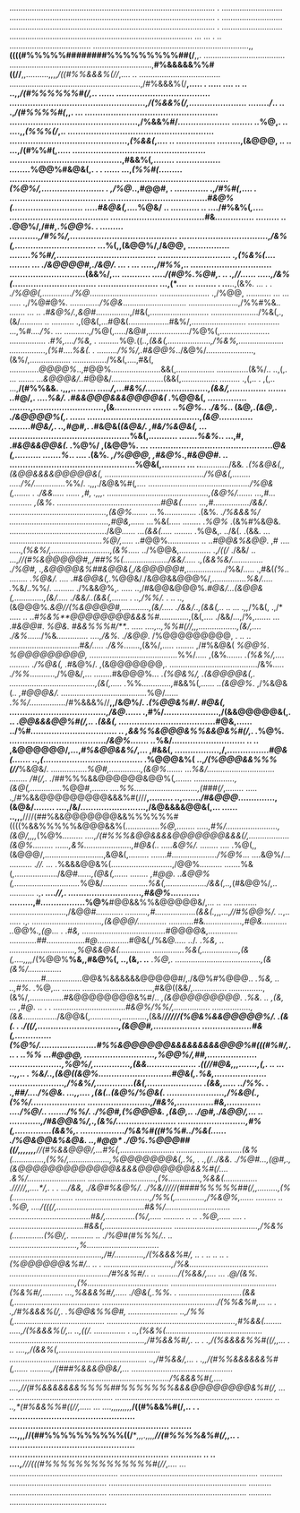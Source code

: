 ...........................................................................................                                                                             . ...........................
...........................................................................................                                                                             . ...........................
...........................................................................................                                                                             . ...........................
.................................................................................   ... ...         .      ..                                                    ....................................
.....................................................................,,**((((#%%%%%########%%%%%%%%%##(/**,,.                                                    ....................................
...............................................................,**#%&&&&&%%#((//**,,..........,,,,*/((#%%&&&%(//*,....    ..                                     ....................................
..........................................................,/#%&&&%(/**,.....   .   .....   .... ..  ..  ..,,*/(#%%%%%%#(/,..                        ......       ....................................
....................................................,/(%&&%(/,......................   ......../*..    ..            .,*/(#%%%%#(*,,.   ...       ...................................................
.................................................,/%&&%#/*....................    ........ ..*%@,.            ..       ....,,*(%%%(/*,..   ........................................................
.............................................,*(%&&(*,....  .. ...............    .........,(&@@@,                ..     ..   ...,/(#%%#(,..... ...................................................
...........................................,#&&%(*,........  .................    ........*%@@%#&@&(,. .        .            ......  ...,*(%%#(*......... ...........................................
........................................*(%@%/,........................           .    ,/%@*..,#@@#,  .                     ............. .,*/#%#(*,....  .   .....................................
......................................*#&@%(...........................           .....#&@&(,....*%@&/ ..                     ...........  .. ..../#%&%(*,.... ......................................
....................................*#&*...............     .........           .. .*@@%/,/##,.*%@@%. .                     .........   ...........,/#%%/,.........................................
..................................,/&%(,...............................            ...*%(,,(&@@%/,/&@@,                       ................   ........*%%#/,......................................
............................ .,(%&%(....  ........                                  ...  ./&@@@@#,./&@/.                                   ...  . ...  .....,/#%%*,.. ...............................
.............................(&&%/,... ...........                                    .....*/(#@%*.*%@#,.                                  .. .,//......  .....,/&%(*................................
....................... ...,(*....  ..  ........                                    .     ...**..,(&%*.                   ...        .   . ./%@@(,............./%@*..............................
...................... .,/%@@,  ...........                                                          ...                    ...     ..... .,/%@#@%*. ............./%@&*............................
......................,/%%#%&*..  .......                                                                                   ...       ..  .#&@%/.,&@#*...............,/#&(,..........................
...................../%&(,.,(&/..........                                                          ..                       ..........  .,(@&(,...#@&(..................#&%/,........................
..............   ...,%#*..../%*. ...                                                                                        ...........,/%@(,...../&@#,................../%@%(,......................
................ .*#%,..../%&,  .                                                                                           .........*%@*.*((*..,(&&(,...................,/%&%,....................
................,(%#*....*%&(.   .                                                                                          ........./%%/,.#&@@%*../&@%/.....................,(&%/,..................
.............../%&(,....,#&(,                                                                                                .............*@@@@%*..,#@@%*......................*&&(,.................
..............(&%/.. ..,(,.                                        ...                                                      .......  ...*&@@@&/..*#@@&/.......................(&&(,................
.........  .,(,.. . ,(,..                             ...,**/(#%%&&.  .,,,..                                            .......   .....*/*,...*#&%/........................,(&&/,..............
.......  ..*#@/,. ....*%&/.                              .#&&@@@&&&@@@@&(  .*%@@&(,                                           ............... ........,...........................,(&..............
....... ..*%@%..     ./&%*..                              (&@*,.(&@,.  ./&@@@@%(,.                                           ...... ...........................................,(&@*.............
........*#@&/,.    ..,#@#,.                               .*#&@&(*(&@&/.   ,#&/%&@&(,                                            ... ..............................................*%&(,...........
.......*%&%*..    ...,#,                                  .*#&@&&@@&(.  .*%@%/ ,(&@@%.                                           ... ...............................................*@&(,..........
.......%*.. ....   .(&%*.                                    ,/%@@@,  ,#&@%*.,*#&@@#*.                                          .. ................................................%@&(,.........
... ..**............/&&*.                                      .(%&@&(,,(&@@&&&&@@@@@&(,                                                 ............................................/%@&(,........
...../%/..............*%%/.                                         .,,,./&@&%#(*,....                                                     ............................................./%@&(,.......
.  ./&&.....  ......  ,#,                                              .,,,.                                                             .............................................,(&@%/.......
...,#... .......... ,(&%*.                                                                                                               ..............................................*#@&(.......
...,#................/&&/.                                                                                                                  ...........................................,(&@%.......
...*%..............  .(&%*.       ./%&&&%/                                                                                                  ............................................,#@&,......
...*%&(..... ........  .*%@%*      .(&%#%&@&.                                                                                                   .........................................../&@*......
...(&&(.....  ........  .*%@&,.  ../&(. .(&&.                                                                                              ...    .........................................*%@/,.....
..*#@@%.............. .. ..*#@@&%&@@*.  ,#                                                                                                  ....  .....,*(%&%/,..........................,(&%*.....
../%@@&,..............      .,*/((/*   ./&&/                                                                                               ..  ...,*//(#%&@@@@@#,,/##%%(..................../&&/.....
.,(&&%&/..............                ./%@#,                                                                                                    .,&@@@@&%##&@@&(,/&@@@@@#*,................./%&/.....
.,#&(*(%*..  ........                .*%@&/.                                                                                               ....  .#&@@&(,.*%@@&/./&@@&&@@@%/,...............*%&/.....
.*%&/..%%/. .........                ./%&&@%,.                                                                                              ..... ..,/#&@@&@@@%*.#@&/...(&@@&(,.............,(&/.....
./&&/..(&&(,.......                 .  ..,/%%/.                                                                                                 . .. ..,*(&@@@%*.&@//(%&@@@@#,............,(&/.....
./&&/..,(&&(,.. ..        ...         .,,*/%&(,               .,/*                                            .....                              ..     ..*#%&%**@@@@@@@@&&&%#*.............,(&(,....
./&&/...,/%,.......     ...         .*#&@@#*.               *%@&.                                          *#&&%%%#/**..                       .....   ....,..,%%#(//*,,,.................,(&/,....
./&%*....../%&*..............       ....,/&%.                ./&@@*.                                         /%@@@@@@@@@,                      .   ..   .. ...............................*#&/.....
./&%*.......,(&%/,.....   ........  ,/#%&@&(                  *%@@%*.                                        *%@@@@@@@@@,                          .......................................*%%/.....
,(&%*....... .(%&%/,....   ......... ./%@&(,                  .*#&@%/.                                       ,(&@@@@@@@,.                          ......................................./&%*.....
./%%*...........,/%@&/,...  ........#&@@@%*...                   .(%@&%/,                                     .(&@@@@&(,.                            ......................................,(&(,.....
.*%%*.............,*#&&%(*,...... ..(&@@%*.                        ,/%&@&(*..                                  ,#@@@&/.                              ......................................*%@/......
.*%%/................*/#%&&&%//**,,/&@%/.                            .*(%@@&%#/*.                              *#@&(,                                .....................................,/&@*......
.,#%/.....................,/(&&@@@@@&(,. ..                            .*@@&&&@@%#(/,..                       .(&&(,                                 .....................................*#@&,......
../%#*.................................   ..                            ,&&%%&@@@&%%&&@&%#(/,.               .*%@%*.                                 ...................................../&@%.......
..*%&/............................   ..   ..                            ,&@@@@@@/,...,*#%&@@&&%/*,...        ,#&&(,                                  .................,/,................*#@&(.......
..,(*......................................                           .%@@@&%(        ..,*/(%@@@&&%%%(//***%&@&/.                                  ................*%@#,..............,(&@%*.......
...*%&/..............................  ........                          /#(/,.               .*/##%%%&&@@@@@@&@@%(*,.......                      ..................,(&@(,..............*%@@#,.......
....*%%............................,(###(/*,........                                                    .....  .,/#%&&@@@@@@@@@&&&%#(///**,.........   ..,.......*/#&@@@*..............,(&@&/........
....,/&/.........................,/&@&&&&@@&(,... ......                                                           ..,,,**////(##%&&@@@@@@@&&%%%%%%#((((%&&%%%%%&@@@&&%(...............*%@,........
.....,#%/.......................,(&@/,,,,*(%@%*.........                                                                        ....,****/(#%%%&@@&&&&@@@@@@@&&&(/,..................(&@%*.........
......,&%*.....................,#@&(.. .....&@%/. ........                                                                               .... .*%@(,,(&@@@/,..........................,&@&(,.........
.......#*..................../%@%*... ....&@%/...   ..........                                                        .*//.              ... .*%&&&@@&%(...........................,/@@%*..........
.......*%&(,.................../&@#*......,(@&(,......   ........                                                       ,#@@*.                 ..*&@@%(,.............................*%@&/...........
........*%&(,................../&&(,..,*(#&@@%/,..    ...........                                                       .,**.                 ....*//,. ............................,#&@%*...........
.........,#*.................*%@%**#@@&&%%&@@@@@&/,... .. ....                                                                             ..........  .........................,/&@@#*............
..........,#..................(&&(.,*,,...,*//#%@@%/. ..*,..    .....                                                  .,*.                     ...............................,(&@@@/.............
...........*#&*.................,#@&........... ..*@@%*.,(@*... .                                                     .*#&,              .....................................*#@@@@&,.............
............*##*.................*#@*..............#@&(,/%&@*..... ..*/.                                              .*%&,              ..     .............................,%@&&@&(..............
..............%&(,................,(&(,....,,,,*/(%@@%**%&,,#&@%(,  ..,(&,.        ..**                                 .*%@,.         ......................................,(&(&%/...............
..............*#*................*@@&%&&&&&&@@@@@#/,./&@%#%@@@.. .*%&,  ..    ..,#%.                                .*%@,...   ........  ...............................,#&@((&&/,...............
...............,(&%/,...............#&@@@@@@@@&%#/*.. ,(&@@@@@@@@@*. .*%&.     ..   ,(&,     ...                         ,#@*.  ..   .   . ................................*#&@%/%%/,................
.................,(&&*.............../&@@&(,.............,...........,(&&/*****/////(%@&%&&@@@@@%/.                      .(&(. .   ./((/,...............................,(&@@#*,*..................
...................*#&(,..............*(%@%/......................#%%&@@@@@@&&&&&&&&&@@@%#(((#%#/,. ..            .     ..*%%* ...*#@@@,  ...........................,%@@%/,*##,...................
....................,%@%/,..............,(&&*................... .((//#@&*,,,.......,(,.   ..   ...    ..,,..        .  *%&/..,(&@((&@%*............................*#@&(,.*%&,....................
.....................,/%&%/,..............*(&(,..................... .(&&,.....    ../%%*.  .   .,##/..../%@&.  ...,,.... ,(&(..(&@%/%@&(.   ......................,/%&@(*.,(%%/.....................
........................,/#&%,..............*#&*,.............  ..../%@/..  ......./%%/.      ./%@#*,(%@@@&.   ,(&@,..  ./@#,./&@@/,... ..   ............,*/#&@@&%/,.,(&%/.......................
..........................,*#%(,..............*(&&%,. ................./%&%#((#%%#*../%&(......  ./%@&@@&%&@&. ..,#@@*    ./@%*.*%@@@##((/**,,,,,,,**//(#%&&@@@/,...*#%(,........................
.............................(&%(*..............,(%%/,..................,%@@@@@@@&(,.*%,     .  .,*(/*../&&.   ./%@#*...,(@#,.,(&@@@@@@@@@@@@@&&&&@@@@@@@&&%#(/.... .*&%/..........................
..............................,(%*..............,%&&(*...............  .*/////,,....*/,.      .  .   .../&&,    ./&@#%&@%/. ./%&/**////(####%%%%%##(/*,,.........,(%(*...........................
.................................,/%%(,.............,/%&@%,......   .........       ..                   .*%@,   ..../(((/*,.......................................*#&%/.............................
....................................#&/,.............*(%/,..... .........       ..             ..    .*%@,.....   ....  .   .................................*#&&(,..............................
.....................................,/%&%(*..............(%@/,. ..........       ..                   ./%@#(#%%%/..      ..    ..............................,%*................................
.........................................,/#/*.............,/(%&&&%#/*,  ..  .    ..   ..      ..  .(%@@@@@@&%#/*.. ..     . ..............................,/%&*...................................
............................................/#%&%#/.. .. .........*/(%&&/,....  ...               .*@/*(&%*.              .............................,(%*....................................
...............................................*(%&%#/*,.........   ...,*%&&&%#/,.....              ./@&(,.*%%*.     .        ............................(&&(,......................................
.................................................../(%%&%#*,...   ..  .  .,*/#%&&&%(/*,.             .%@@&%%@#,               ...................... ..,/%%(,........................................
.........................................................,#%&&(*........   .....,*/(%&&&%(/*,..     ..,*((/.               ..............  .  ..,*(%&%(*...........................................
............................................................,*/#%&&%#/*,.  ..   .     .,/(%&&&&%%#((/*,,...              .       ..       ....,,/(&&%(*,.............................................
.............................................................  ..,*/#%&&/*,...        .  .,,*/(#%%&&&&&&%#(**,......    .........,**/(###%&&&@@&/,... .............................................
.......................................................................*/%&&&%#(,....             ....,*//(#%&&&&&&&%%%%##%%%%%%%&&&@@@@@@@@&%#(/, ... .. ...........................................
............................................................. ........   .. ..,*(#%&&%%#((//**,.....     ...   ....,,,,,,,,,***/((#%&&%#(/,..  .   . ................................................
............................................................. ........           ...,,,//(##%%%%%%%%%%((/****,,,.,,,,**//(#%%%%&%#(/,,..      .      ................................................
............................................................. ............ ..    ..         ....,**///(((#%%%%%%%%%%%%%%#(//*,....             ...   ................................................
............................................................. ..........                                                                                  ...........................................
............................................................. ..........                                                                                  ...........................................
............................................................. ..........                                                                                  ...........................................
